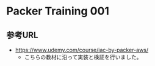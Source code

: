 # Packer Training 001

## 参考URL

- <https://www.udemy.com/course/iac-by-packer-aws/>
  - こちらの教材に沿って実装と検証を行いました。
